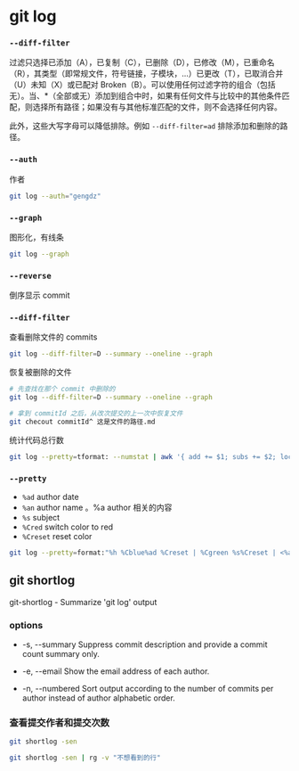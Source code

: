 # git log

### `--diff-filter`

过滤只选择已添加（A），已复制（C），已删除（D），已修改（M），已重命名（R），其类型（即常规文件，符号链接，子模块，...）已更改（T），已取消合并（U）未知（X）或已配对 Broken（B）。可以使用任何过滤字符的组合（包括无）。当、\*（全部或无）添加到组合中时，如果有任何文件与比较中的其他条件匹配，则选择所有路径；如果没有与其他标准匹配的文件，则不会选择任何内容。

此外，这些大写字母可以降低排除。例如 `--diff-filter=ad` 排除添加和删除的路径。

### `--auth`

作者

```bash
git log --auth="gengdz"
```

### `--graph`

图形化，有线条

```bash
git log --graph
```

### `--reverse`

倒序显示 commit

### `--diff-filter`

查看删除文件的 commits

```bash
git log --diff-filter=D --summary --oneline --graph
```

恢复被删除的文件

```bash
# 先查找在那个 commit 中删除的
git log --diff-filter=D --summary --oneline --graph

# 拿到 commitId 之后，从改次提交的上一次中恢复文件
git checout commitId^ 这是文件的路径.md
```

统计代码总行数

```bash
git log --pretty=tformat: --numstat | awk '{ add += $1; subs += $2; loc += $1 - $2 } END { printf "added lines: %s, removed lines: %s, total lines: %s\n", add, subs, loc }'
```

### `--pretty`

- `%ad` author date
- `%an` author name 。%a author 相关的内容
- `%s` subject
- `%Cred` switch color to red
- `%Creset` reset color

```bash
git log --pretty=format:"%h %Cblue%ad %Creset | %Cgreen %s%Creset | <%an>" --date=format:"%Y-%m-%d %H:%M:%S"
```

## git shortlog

git-shortlog - Summarize 'git log' output

### options

- -s, --summary
  Suppress commit description and provide a commit count summary only.

- -e, --email
  Show the email address of each author.

- -n, --numbered
  Sort output according to the number of commits per author instead of author alphabetic order.

### 查看提交作者和提交次数

```bash
git shortlog -sen

git shortlog -sen | rg -v "不想看到的行"
```
